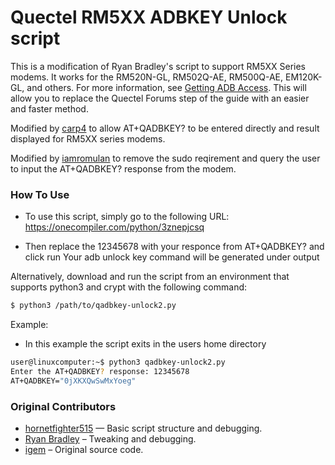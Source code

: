 # Quectel RM5XX ADBKEY Unlock script

This is a modification of Ryan Bradley's script to support RM5XX Series modems. It works for the RM520N-GL, RM502Q-AE, RM500Q-AE, EM120K-GL, and others.
For more information, see [Getting ADB Access](https://github.com/natecarlson/quectel-rgmii-configuration-notes#getting-adb-access).
This will allow you to replace the Quectel Forums step of the guide with an easier and faster method.

Modified by [carp4](https://github.com/carp4) to allow AT+QADBKEY? to be entered directly and result displayed for RM5XX series modems.

Modified by [iamromulan](https://github.com/iamromulan) to remove the sudo reqirement and query the user to input the AT+QADBKEY? response from the modem.

### How To Use
* To use this script, simply go to the following URL:
https://onecompiler.com/python/3znepjcsq

* Then replace the 12345678 with your responce from AT+QADBKEY? and click run
Your adb unlock key command will be generated under output


Alternatively, download and run the script from an environment that supports python3 and crypt with the following command:

```sh
$ python3 /path/to/qadbkey-unlock2.py
```

Example:
* In this example the script exits in the users home directory 
```sh
user@linuxcomputer:~$ python3 qadbkey-unlock2.py
Enter the AT+QADBKEY? response: 12345678
AT+QADBKEY="0jXKXQwSwMxYoeg"

```

### Original Contributors

* [hornetfighter515](https://github.com/hornetfighter515) — Basic script structure and debugging.
* [Ryan Bradley](https://github.com/rbradley0) – Tweaking and debugging.
* [igem](https://xnux.eu/devices/feature/qadbkey-unlock.c) – Original source code.